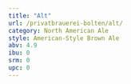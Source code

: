 ```yaml
---
title: "Alt"
url: /privatbrauerei-bolten/alt/
category: North American Ale
style: American-Style Brown Ale
abv: 4.9
ibu: 0
srm: 0
upc: 0
---
```



